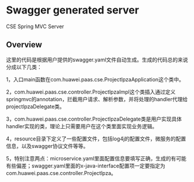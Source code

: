 # Swagger generated server

CSE Spring MVC Server


## Overview
这里的代码是根据用户提供的swagger.yaml文件自动生成。生成的代码总的来说分成以下几类：

1，入口main函数在com.huawei.paas.cse.ProjectlpzaApplication这个类中。

2，com.huawei.paas.cse.controller.ProjectlpzaImpl这个类插入通过定义springmvc的annotation，拦截用户请求、解析参数，并将处理的handler代理给projectlpzaDelegate类。

3，com.huawei.paas.cse.controller.ProjectlpzaDelegate类是用户实现具体handler实现的类，理论上只需要用户在这个类里面实现业务逻辑。


4，resource目录下定义了一些配置文件，包括log4j的配置文件，微服务的配置信息，以及swagger协议文件等等。

5，特别注意两点：microservice.yaml里面配置信息要填写正确，生成的有可能有些偏差；swagger.yaml里面的x-java-interface配置项一定要指定为com.huawei.paas.cse.controller.Projectlpza。
